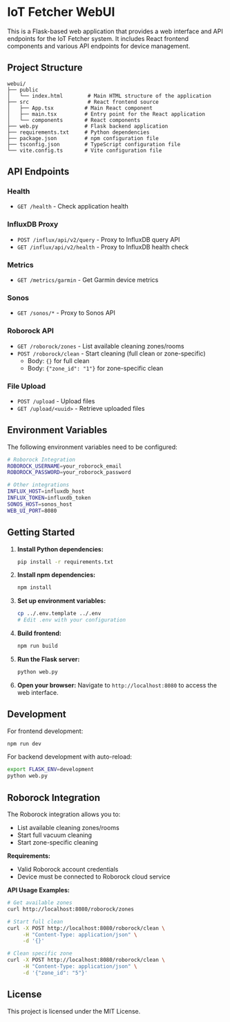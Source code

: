 # IoT Fetcher WebUI

This is a Flask-based web application that provides a web interface and API endpoints for the IoT Fetcher system. It includes React frontend components and various API endpoints for device management.

## Project Structure

```
webui/
├── public
│   └── index.html        # Main HTML structure of the application
├── src                   # React frontend source
│   ├── App.tsx          # Main React component
│   ├── main.tsx         # Entry point for the React application
│   └── components       # React components
├── web.py               # Flask backend application
├── requirements.txt     # Python dependencies
├── package.json         # npm configuration file
├── tsconfig.json        # TypeScript configuration file
└── vite.config.ts       # Vite configuration file
```

## API Endpoints

### Health
- `GET /health` - Check application health

### InfluxDB Proxy
- `POST /influx/api/v2/query` - Proxy to InfluxDB query API
- `GET /influx/api/v2/health` - Proxy to InfluxDB health check

### Metrics
- `GET /metrics/garmin` - Get Garmin device metrics

### Sonos
- `GET /sonos/*` - Proxy to Sonos API

### Roborock API
- `GET /roborock/zones` - List available cleaning zones/rooms
- `POST /roborock/clean` - Start cleaning (full clean or zone-specific)
  - Body: `{}` for full clean
  - Body: `{"zone_id": "1"}` for zone-specific clean

### File Upload
- `POST /upload` - Upload files
- `GET /upload/<uuid>` - Retrieve uploaded files

## Environment Variables

The following environment variables need to be configured:

```bash
# Roborock Integration
ROBOROCK_USERNAME=your_roborock_email
ROBOROCK_PASSWORD=your_roborock_password

# Other integrations
INFLUX_HOST=influxdb_host
INFLUX_TOKEN=influxdb_token
SONOS_HOST=sonos_host
WEB_UI_PORT=8080
```

## Getting Started

1. **Install Python dependencies:**
   ```bash
   pip install -r requirements.txt
   ```

2. **Install npm dependencies:**
   ```bash
   npm install
   ```

3. **Set up environment variables:**
   ```bash
   cp ../.env.template ../.env
   # Edit .env with your configuration
   ```

4. **Build frontend:**
   ```bash
   npm run build
   ```

5. **Run the Flask server:**
   ```bash
   python web.py
   ```

6. **Open your browser:**
   Navigate to `http://localhost:8080` to access the web interface.

## Development

For frontend development:
```bash
npm run dev
```

For backend development with auto-reload:
```bash
export FLASK_ENV=development
python web.py
```

## Roborock Integration

The Roborock integration allows you to:
- List available cleaning zones/rooms
- Start full vacuum cleaning
- Start zone-specific cleaning

**Requirements:**
- Valid Roborock account credentials
- Device must be connected to Roborock cloud service

**API Usage Examples:**

```bash
# Get available zones
curl http://localhost:8080/roborock/zones

# Start full clean
curl -X POST http://localhost:8080/roborock/clean \
     -H "Content-Type: application/json" \
     -d '{}'

# Clean specific zone
curl -X POST http://localhost:8080/roborock/clean \
     -H "Content-Type: application/json" \
     -d '{"zone_id": "5"}'
```

## License

This project is licensed under the MIT License.